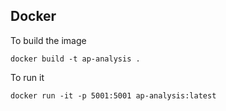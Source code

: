 ## Docker
To build the image

```
docker build -t ap-analysis .
```

To run it
```
docker run -it -p 5001:5001 ap-analysis:latest
```

